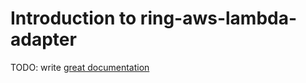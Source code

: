 # Introduction to ring-aws-lambda-adapter

TODO: write [great documentation](http://jacobian.org/writing/what-to-write/)
